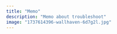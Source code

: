 ```yaml
---
title: "Memo"
description: "Memo about troubleshoot"
image: "1737614396-wallhaven-6d7g2l.jpg"
---
```

